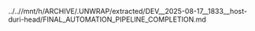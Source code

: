 ../..//mnt/h/ARCHIVE/.UNWRAP/extracted/DEV__2025-08-17__1833__host-duri-head/FINAL_AUTOMATION_PIPELINE_COMPLETION.md